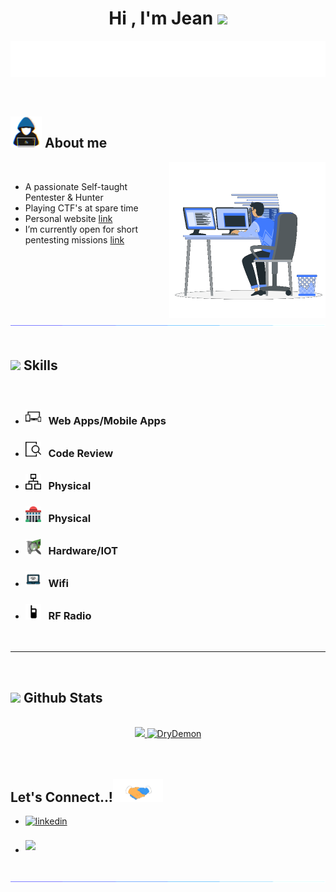
<h1 align="center"><b>Hi , I'm Jean </b><img src="https://media.giphy.com/media/hvRJCLFzcasrR4ia7z/giphy.gif" width="35"></h1>

<p align="center">
  <a href="https://github.com/DenverCoder1/readme-typing-svg"><img src="./animation.svg"></a>
</p>


<br>



	
## <picture><img src = "./about_me.gif" width = 50px></picture> **About me**

<picture> <img align="right" src="./Right_Side.gif" width = 250px></picture>

<br>

- A passionate Self-taught Pentester & Hunter
- Playing CTF's at spare time
- Personal website [link](https://jeanchartierkastler.com)
- I’m currently open for short pentesting missions [link](mailto:contact@jeanchartierkastler.com)

<br>

<img src="./bar.gif"><br><br>

## <img src="https://media2.giphy.com/media/QssGEmpkyEOhBCb7e1/giphy.gif?cid=ecf05e47a0n3gi1bfqntqmob8g9aid1oyj2wr3ds3mg700bl&rid=giphy.gif" width ="25"><b> Skills</b>
<br>

<p align="center">

- ### <img src="responsive-symbol-with-a-widescreen-monitor-a-cellphone-and-a-tablet-svgrepo-com.svg" width ="25"><b> &nbsp;&nbsp;Web Apps/Mobile Apps</b>
    
- ### <img src="review-screen-svgrepo-com.svg" width ="25"><b> &nbsp;&nbsp;Code Review</b>

- ### <img src="ethernet-svgrepo-com.svg" width ="25"><b> &nbsp;&nbsp;Physical</b>
    
- ### <img src="building-dome-svgrepo-com.svg" width ="25"><b> &nbsp;&nbsp;Physical</b>
    
- ### <img src="hardware-detect-svgrepo-com.svg" width ="25"><b> &nbsp;&nbsp;Hardware/IOT</b>
    

- ### <img src="wifi-svgrepo-com.svg" width ="25"><b> &nbsp;&nbsp;Wifi</b>
    
- ### <img src="radio-handheld-svgrepo-com.svg" width ="25"><b> &nbsp;&nbsp;RF Radio</b>
</p>

<br>

-----

<br>


## <img src="https://media.giphy.com/media/iY8CRBdQXODJSCERIr/giphy.gif" width="35"><b> Github Stats </b>
<br>

<div align="center">

<a href="https://github.com/DryDemon/">
  <img src="https://github-readme-stats.vercel.app/api?username=DryDemon&include_all_commits=true&count_private=true&show_icons=true&line_height=20&title_color=7A7ADB&icon_color=2234AE&text_color=D3D3D3&bg_color=0,000000,130F40" width="450"/>
  <img src="https://github-readme-stats.vercel.app/api/top-langs?username=DryDemon&show_icons=true&locale=en&layout=compact&line_height=20&title_color=7A7ADB&icon_color=2234AE&text_color=D3D3D3&bg_color=0,000000,130F40" width="375"  alt="DryDemon"/>

</a>
</div>

<br>

<br>

## <b> Let's Connect..!</b><img src="./handshake.gif" width ="80">
<div align='left'>

<ul>

<li>
<a href="https://www.linkedin.com/in/jean-ck/" target="_blank">
<img src="https://img.shields.io/badge/linkedin:  Jean Chartier-%2300acee.svg?color=405DE6&style=for-the-badge&logo=linkedin&logoColor=white" alt=linkedin style="margin-bottom: 5px;"/>
</a>
</li>


<br>

<li>
<a href="mailto:contact@jeanchartierkastler.com" target="_blank">
<img src="https://img.shields.io/badge/gmail:  Jean Chartier-%23EA4335.svg?style=for-the-badge&logo=gmail&logoColor=white" t=mail style="margin-bottom: 5px;" />
</a>
</li>
	
</ul>
</div>

<br>
<img src="./bar.gif">
<br>
<br>
<br>

<div align='center'>

